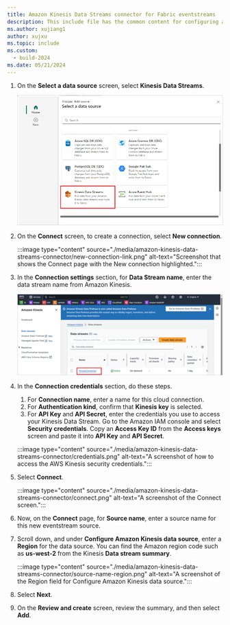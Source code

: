 ```yaml
---
title: Amazon Kinesis Data Streams connector for Fabric eventstreams
description: This include file has the common content for configuring an Amazon Kinesis Data Streams connector for Fabric eventstreams and Real-Time hub.
ms.author: xujiang1
author: xujxu 
ms.topic: include
ms.custom:
  - build-2024
ms.date: 05/21/2024
---
```


1. On the **Select a data source** screen, select **Kinesis Data Streams**.

   ![A screenshot of selecting Kinesis Data Streams.](media/amazon-kinesis-data-streams-connector/select-external-source.png)
1. On the **Connect** screen, to create a connection, select **New connection**.

    :::image type="content" source="./media/amazon-kinesis-data-streams-connector/new-connection-link.png" alt-text="Screenshot that shows the Connect page with the New connection highlighted.":::
1. In the **Connection settings** section, for **Data Stream name**, enter the data stream name from Amazon Kinesis.

    ![A screenshot of the Amazon Kinesis data stream screen.](media/amazon-kinesis-data-streams-connector/data-stream-name.png)
1. In the **Connection credentials** section, do these steps.
    1. For **Connection name**, enter a name for this cloud connection.
    1. For **Authentication kind**, confirm that **Kinesis key** is selected. 
    1. For **API Key** and **API Secret**, enter the credentials you use to access your Kinesis Data Stream. Go to the Amazon IAM console and select **Security credentials**. Copy an **Access Key ID** from the **Access keys** screen and paste it into **API Key** and **API Secret**.

    :::image type="content" source="./media/amazon-kinesis-data-streams-connector/credentials.png" alt-text="A screenshot of how to access the AWS Kinesis security credentials.":::

1. Select **Connect**. 

    :::image type="content" source="./media/amazon-kinesis-data-streams-connector/connect.png" alt-text="A screenshot of the Connect screen.":::

1. Now, on the **Connect** page, for **Source name**, enter a source name for this new eventstream source.
1. Scroll down, and under **Configure Amazon Kinesis data source**, enter a **Region** for the data source. You can find the Amazon region code such as **us-west-2** from the Kinesis **Data stream summary**.

    :::image type="content" source="./media/amazon-kinesis-data-streams-connector/source-name-region.png" alt-text="A screenshot of the Region field for Configure Amazon Kinesis data source.":::

1. Select **Next**.
1. On the **Review and create** screen, review the summary, and then select **Add**.

